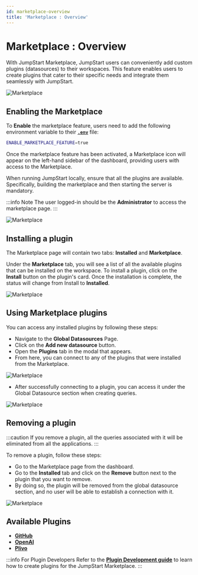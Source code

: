 ```yaml
---
id: marketplace-overview
title: 'Marketplace : Overview'
---
```


# Marketplace : Overview

With JumpStart Marketplace, JumpStart users can conveniently add custom plugins (datasources) to their workspaces. This feature enables users to create plugins that cater to their specific needs and integrate them seamlessly with JumpStart.

<div style={{textAlign: 'center'}}>

<img className="screenshot-full" src="/img/marketplace/overview/marketplace.png" alt="Marketplace" />

</div>

## Enabling the Marketplace 

To **Enable** the marketplace feature, users need to add the following environment variable to their **[`.env`](/docs/setup/env-vars#marketplace)** file:

```bash
ENABLE_MARKETPLACE_FEATURE=true
```

Once the marketplace feature has been activated, a Marketplace icon will appear on the left-hand sidebar of the dashboard, providing users with access to the Marketplace.

When running JumpStart locally, ensure that all the plugins are available. Specifically, building the marketplace and then starting the server is mandatory.

:::info Note
The user logged-in should be the **Administrator** to access the marketplace page.
:::

<div style={{textAlign: 'center'}}>

<img className="screenshot-full" src="/img/marketplace/overview/icon.png" alt="Marketplace" />

</div>

## Installing a plugin

The Marketplace page will contain two tabs: **Installed** and **Marketplace**. 

Under the **Marketplace** tab, you will see a list of all the available plugins that can be installed on the workspace. To install a plugin, click on the **Install** button on the plugin's card. Once the installation is complete, the status will change from Install to **Installed**.

<div style={{textAlign: 'center'}}>

<img className="screenshot-full" src="/img/marketplace/overview/allplugins.png" alt="Marketplace" />

</div>

## Using Marketplace plugins

You can access any installed plugins by following these steps:

- Navigate to the **Global Datasources** Page.
- Click on the **Add new datasource** button.
- Open the **Plugins** tab in the modal that appears.
- From here, you can connect to any of the plugins that were installed from the Marketplace.

<div style={{textAlign: 'center'}}>

<img className="screenshot-full" src="/img/marketplace/overview/gdsplugin.png" alt="Marketplace" />

</div>

- After successfully connecting to a plugin, you can access it under the Global Datasource section when creating queries.

<div style={{textAlign: 'center'}}>

<img className="screenshot-full" src="/img/marketplace/overview/query.png" alt="Marketplace" />

</div>

## Removing a plugin

:::caution
If you remove a plugin, all the queries associated with it will be eliminated from all the applications.
:::

To remove a plugin, follow these steps:
- Go to the Marketplace page from the dashboard.
- Go to the **Installed** tab and click on the **Remove** button next to the plugin that you want to remove.
- By doing so, the plugin will be removed from the global datasource section, and no user will be able to establish a connection with it.

<div style={{textAlign: 'center'}}>

<img className="screenshot-full" src="/img/marketplace/overview/remove.png" alt="Marketplace" />

</div>

## Available Plugins
- **[GitHub](/docs/marketplace/plugins/marketplace-plugin-github)**
- **[OpenAI](/docs/marketplace/plugins/marketplace-plugin-openai)**
- **[Plivo](/docs/marketplace/plugins/marketplace-plugin-plivo)**

:::info For Plugin Developers
Refer to the **[Plugin Development guide](/docs/contributing-guide/marketplace/marketplace-setup)** to learn how to create plugins for the JumpStart Marketplace.
:::